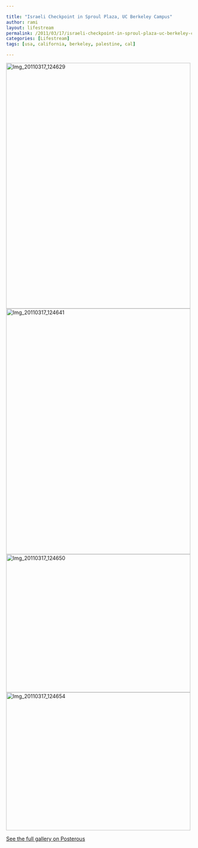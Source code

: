 ```yaml
---

title: "Israeli Checkpoint in Sproul Plaza, UC Berkeley Campus"
author: rami
layout: lifestream 
permalink: /2011/03/17/israeli-checkpoint-in-sproul-plaza-uc-berkeley-campus/
categories: [Lifestream]
tags: [usa, california, berkeley, palestine, cal]

---
```


<div class='p_embed p_image_embed'>
  <a href="http://139.59.20.41/wp-content/uploads/2011/12/img_20110317_124629-scaled-1000.jpg"><img alt="Img_20110317_124629" height="667" src="http://139.59.20.41/wp-content/uploads/2011/12/img_20110317_124629-scaled-1000.jpg?w=225" width="500" /></a><br /> <a href="http://139.59.20.41/wp-content/uploads/2011/12/img_20110317_124641-scaled-1000.jpg"><img alt="Img_20110317_124641" height="667" src="http://139.59.20.41/wp-content/uploads/2011/12/img_20110317_124641-scaled-1000.jpg?w=225" width="500" /></a><br /> <a href="http://139.59.20.41/wp-content/uploads/2011/12/img_20110317_124650-scaled-1000.jpg"><img alt="Img_20110317_124650" height="375" src="http://139.59.20.41/wp-content/uploads/2011/12/img_20110317_124650-scaled-1000.jpg?w=300" width="500" /></a><br /> <a href="http://139.59.20.41/wp-content/uploads/2011/12/img_20110317_124654-scaled-1000.jpg"><img alt="Img_20110317_124654" height="375" src="http://139.59.20.41/wp-content/uploads/2011/12/img_20110317_124654-scaled-1000.jpg?w=300" width="500" /></a></p> 
  
  <div class='p_see_full_gallery'>
    <a href="http://blog.ramitaibah.com/israeli-checkpoint-in-sproul-plaza-uc-berkele">See the full gallery on Posterous</a>
  </div>
</div>
